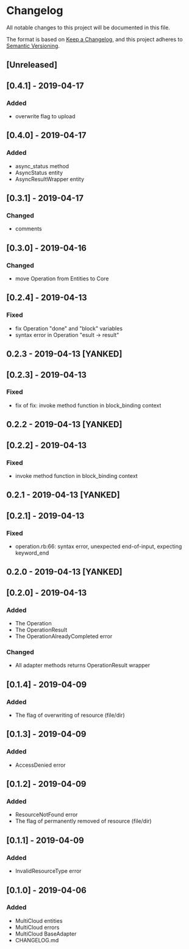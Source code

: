 # Changelog
All notable changes to this project will be documented in this file.

The format is based on [Keep a Changelog](https://keepachangelog.com/en/1.0.0/),
and this project adheres to [Semantic Versioning](https://semver.org/spec/v2.0.0.html).

## [Unreleased]

## [0.4.1] - 2019-04-17
### Added
- overwrite flag to upload

## [0.4.0] - 2019-04-17
### Added
- async_status method
- AsyncStatus entity
- AsyncResultWrapper entity

## [0.3.1] - 2019-04-17
### Changed
- comments

## [0.3.0] - 2019-04-16
### Changed
- move Operation from Entities to Core

## [0.2.4] - 2019-04-13
### Fixed
- fix Operation "done" and "block" variables
- syntax error in Operation "esult -> result"

## 0.2.3 - 2019-04-13 [YANKED]

## [0.2.3] - 2019-04-13
### Fixed
- fix of fix: invoke method function in block_binding context

## 0.2.2 - 2019-04-13 [YANKED]

## [0.2.2] - 2019-04-13
### Fixed
- invoke method function in block_binding context

## 0.2.1 - 2019-04-13 [YANKED]

## [0.2.1] - 2019-04-13
### Fixed
- operation.rb:66: syntax error, unexpected end-of-input, expecting keyword_end

## 0.2.0 - 2019-04-13 [YANKED]

## [0.2.0] - 2019-04-13
### Added
- The Operation
- The OperationResult
- The OperationAlreadyCompleted error
### Changed
- All adapter methods returns OperationResult wrapper

## [0.1.4] - 2019-04-09
### Added
- The flag of overwriting of resource (file/dir)

## [0.1.3] - 2019-04-09
### Added
- AccessDenied error

## [0.1.2] - 2019-04-09
### Added
- ResourceNotFound error
- The flag of permanently removed of resource (file/dir)

## [0.1.1] - 2019-04-09
### Added
- InvalidResourceType error

## [0.1.0] - 2019-04-06
### Added
- MultiCloud entities
- MultiCloud errors
- MultiCloud BaseAdapter
- CHANGELOG.md